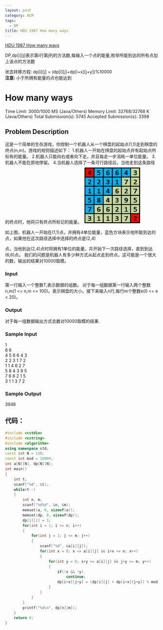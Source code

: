 ```yaml
---
layout: post
category: ACM
tags:
  - DP
title: HDU 1987 How many ways
---
```


[HDU 1987 How many ways](http://acm.hdu.edu.cn/showproblem.php?pid=1978)

DP,dp[i][j]表示第i行第j列的方法数,每输入一个点的能量,枚举所能到达的所有点加上该点的方法数

状态转移方程: dp[i][j] = (dp[i][j]+dp[i+x][j+y])%10000  
**注意:**  小于所拥有能量的点也能达到

<!--more-->
# How many ways

Time Limit: 3000/1000 MS (Java/Others)    Memory Limit: 32768/32768 K (Java/Others)
Total Submission(s): 5745    Accepted Submission(s): 3398


## Problem Description
这是一个简单的生存游戏，你控制一个机器人从一个棋盘的起始点(1,1)走到棋盘的终点(n,m)。游戏的规则描述如下：
1.机器人一开始在棋盘的起始点并有起始点所标有的能量。
2.机器人只能向右或者向下走，并且每走一步消耗一单位能量。
3.机器人不能在原地停留。
4.当机器人选择了一条可行路径后，当他走到这条路径的终点时，他将只有终点所标记的能量。
![](/assets/images/HDU1978.gif)

如上图，机器人一开始在(1,1)点，并拥有4单位能量，蓝色方块表示他所能到达的点，如果他在这次路径选择中选择的终点是(2,4)

点，当他到达(2,4)点时将拥有1单位的能量，并开始下一次路径选择，直到到达(6,6)点。
我们的问题是机器人有多少种方式从起点走到终点。这可能是一个很大的数，输出的结果对10000取模。
 

### Input
第一行输入一个整数T,表示数据的组数。
对于每一组数据第一行输入两个整数n,m(1 <= n,m <= 100)。表示棋盘的大小。接下来输入n行,每行m个整数e(0 <= e < 20)。
 

### Output
对于每一组数据输出方式总数对10000取模的结果.
 

### Sample Input
1  
6 6  
4 5 6 6 4 3  
2 2 3 1 7 2  
1 1 4 6 2 7  
5 8 4 3 9 5  
7 6 6 2 1 5   
3 1 1 3 7 2  
 

### Sample Output
3948

## 代码：
```c++
#include <cstdio>
#include <cstring>
#include <algorithm>
using namespace std;
const int N = 110;
const int mod = 10000;
int a[N][N], dp[N][N];
int main()
{
    int t;
    scanf("%d", &t);
    while(t--)
    {
        int n, m;
        scanf("%d%d", &n, &m);
        memset(a, 0, sizeof(a));
        memset(dp, 0, sizeof(dp));
        dp[1][1] = 1;
        for(int i = 1; i <= n; i++)
        {
            for(int j = 1; j <= m; j++)
            {
                scanf("%d", &a[i][j]);
                for(int x = 0; x <= a[i][j] && i+x <= n; x++)
                {
                    for(int y = 0; x+y <= a[i][j] && j+y <= m; y++)
                    {
                        if(!x && !y)
                            continue;
                        dp[i+x][j+y] = (dp[i][j] + dp[i+x][j+y]) % mod;
                    }
                }
            }
        }
        printf("%d\n", dp[n][m]);
    }
    return 0;
} 
```
